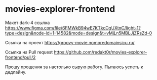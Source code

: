 # movies-explorer-frontend

Макет dark-4 ссылка https://www.figma.com/file/6FMWkB94wE7KTkcCgUXtnC/light-1?type=design&node-id=1-14582&mode=design&t=vMjLn5MBLJjZRsZd-0

Ссылка на проект https://groovy-movie.nomoredomainsicu.ru/

Ссылка на Pull request https://github.com/redakt0r/movies-explorer-frontend/pull/2

Прошу прощения за настолько сырую работу. Пытаюсь успеть к дедлайну.
